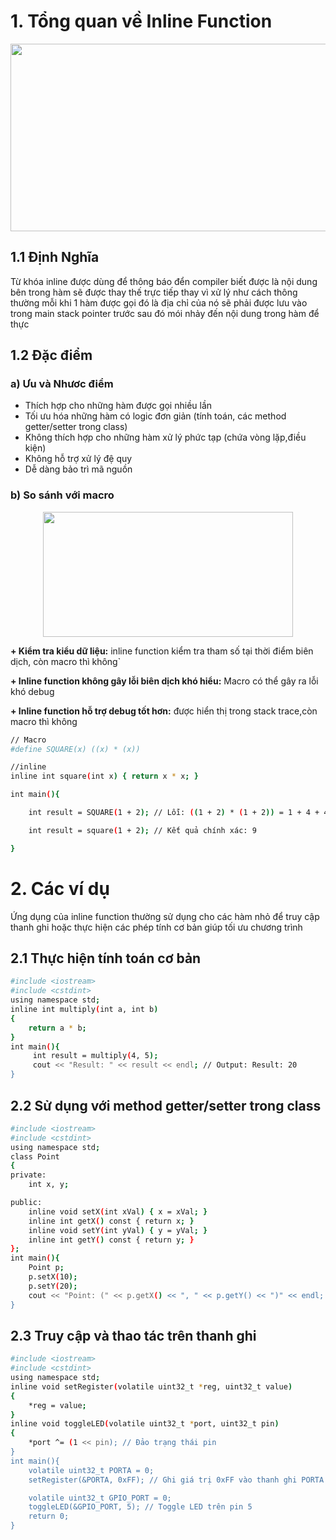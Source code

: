 # 1. Tổng quan về Inline Function

<p align = "center">
<img src = "https://github.com/user-attachments/assets/e82287dc-52d1-4d8e-9918-f89e1f96f8e0" width = "550" height = "300">

## 1.1 Định Nghĩa 
Từ khóa inline được dùng để thông báo đển compiler biết được là nội dung bên trong hàm sẽ được thay thế trực tiếp thay vì xử lý như cách thông thường mỗi khi 1 hàm được gọi đó là địa chỉ của nó sẽ phải được lưu vào trong main stack pointer trước sau đó mói nhảy đến nội dung trong hàm để thực 
## 1.2 Đặc điểm
### a) Ưu và Nhươc điểm
+ Thích hợp cho những hàm được gọi nhiều lần
+ Tối ưu hóa những hàm có logic đơn giản (tính toán, các method getter/setter trong class)
+ Không thích hợp cho những hàm xử lý phức tạp (chứa vòng lặp,điều kiện)
+ Không hỗ trợ xử lý đệ quy
+ Dễ dàng bảo trì mã nguồn

### b) So sánh với macro

<p align = "center">
<img src = "https://github.com/user-attachments/assets/64c33371-690a-4984-9bed-468a8c3b3236" width = "400" height = "200">

__+ Kiểm tra kiểu dữ liệu:__ inline function kiểm tra tham số tại thời điểm biên dịch, còn macro thì không`

__+ Inline function không gây lỗi biên dịch khó hiểu:__ Macro có thể gây ra lỗi khó debug

__+ Inline function hỗ trợ debug tốt hơn:__ được hiển thị trong stack trace,còn macro thì không 

```bash
// Macro
#define SQUARE(x) ((x) * (x))

//inline
inline int square(int x) { return x * x; }

int main(){

    int result = SQUARE(1 + 2); // Lỗi: ((1 + 2) * (1 + 2)) = 1 + 4 + 4 = 9

    int result = square(1 + 2); // Kết quả chính xác: 9

}
```
# 2. Các ví dụ 

Ứng dụng của inline function thường sử dụng cho các hàm nhỏ để truy cập thanh ghi hoặc thực hiện các phép tính cơ bản giúp tối ưu chương trình 

## 2.1 Thực hiện tính toán cơ bản 
```bash
#include <iostream>
#include <cstdint>
using namespace std;
inline int multiply(int a, int b)
{
    return a * b;
}
int main(){
     int result = multiply(4, 5);
     cout << "Result: " << result << endl; // Output: Result: 20
}
```

## 2.2 Sử dụng với method getter/setter trong class

```bash
#include <iostream>
#include <cstdint>
using namespace std;
class Point
{
private:
    int x, y;

public:
    inline void setX(int xVal) { x = xVal; }
    inline int getX() const { return x; }
    inline void setY(int yVal) { y = yVal; }
    inline int getY() const { return y; }
};
int main(){
    Point p;
    p.setX(10);
    p.setY(20);
    cout << "Point: (" << p.getX() << ", " << p.getY() << ")" << endl;
}
```

## 2.3 Truy cập và thao tác trên thanh ghi

```bash
#include <iostream>
#include <cstdint>
using namespace std;
inline void setRegister(volatile uint32_t *reg, uint32_t value)
{
    *reg = value;
}
inline void toggleLED(volatile uint32_t *port, uint32_t pin)
{
    *port ^= (1 << pin); // Đảo trạng thái pin
}
int main(){
    volatile uint32_t PORTA = 0;
    setRegister(&PORTA, 0xFF); // Ghi giá trị 0xFF vào thanh ghi PORTA

    volatile uint32_t GPIO_PORT = 0;
    toggleLED(&GPIO_PORT, 5); // Toggle LED trên pin 5
    return 0;
}
```


